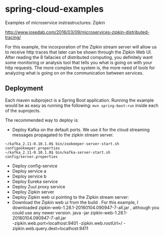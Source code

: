 # spring-cloud-examples
Examples of microservice instrastructures: Zipkin

http://www.josedab.com/2016/03/09/microservices-zipkin-distributed-tracing/

For this example, the incorporation of the Zipkin stream server will allow us to receive http traces that later can be shown through the Zipkin Web UI.
After reading the 8 fallacies of distributed computing, you definitely want some monitoring or analysis tool that tells you what is going on with your http requests.
The more complex the system is, the more need of tools for analyzing what is going on on the communication between services.

## Deployment

Each maven subproject is a Spring Boot application. Running the example would be as easy as running the following:
`mvn spring-boot:run`
inside each of the suprojects.

The recommended way to deploy is:

- Deploy Kafka on the default ports. We use it for the cloud streaming messages propagated to the zipkin stream server.
```
~/kafka_2.11-0.10.1.0$ bin/zookeeper-server-start.sh configookeeper.properties
~/kafka_2.11-0.10.1.0$ bin/kafka-server-start.sh config/server.properties
```
- Deploy config-service
- Deploy service a
- Deploy service b
- Deploy Eureka service
- Deploy Zuul proxy service
- Deploy Zipkin server
- Deploy Zipkin web ui pointing to the Zipkin stream server:
- Download the Zipkin web ui from the build . For this example, I downloaded zipkin-web-1.28.1-20160104.090947-7-all.jar , although you could use any newer version.
java -jar zipkin-web-1.28.1-20160104.090947-7-all.jar  
     -zipkin.web.port=localhost:9401 
     -zipkin.web.rootUrl=/ 
     -zipkin.web.query.dest=localhost:9411
